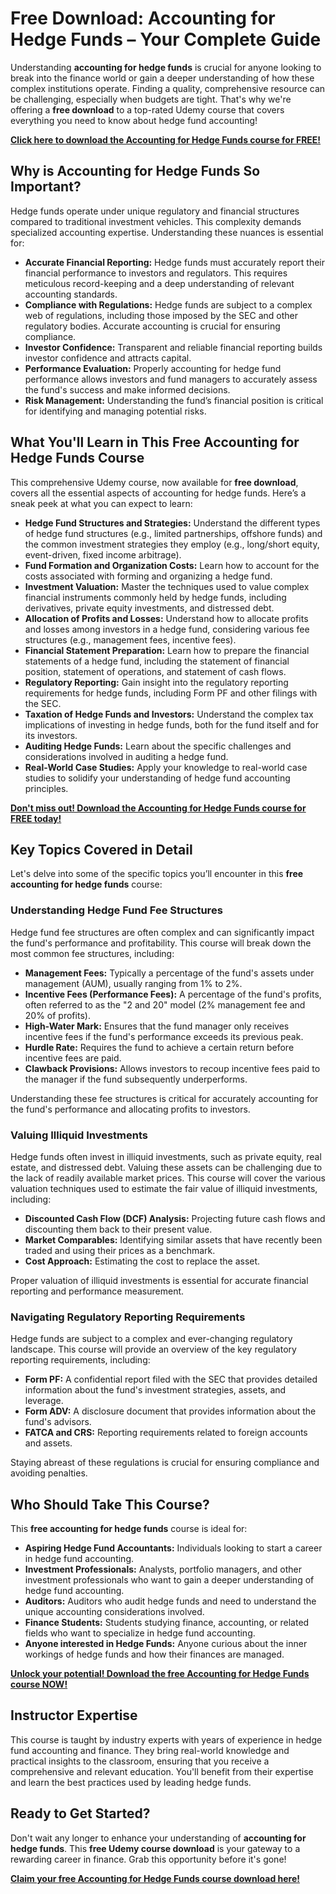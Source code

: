 # Free Download: Accounting for Hedge Funds – Your Complete Guide

Understanding **accounting for hedge funds** is crucial for anyone looking to break into the finance world or gain a deeper understanding of how these complex institutions operate. Finding a quality, comprehensive resource can be challenging, especially when budgets are tight. That's why we're offering a **free download** to a top-rated Udemy course that covers everything you need to know about hedge fund accounting!

[**Click here to download the Accounting for Hedge Funds course for FREE!**](https://udemywork.com/accounting-for-hedge-funds)

## Why is Accounting for Hedge Funds So Important?

Hedge funds operate under unique regulatory and financial structures compared to traditional investment vehicles. This complexity demands specialized accounting expertise. Understanding these nuances is essential for:

*   **Accurate Financial Reporting:** Hedge funds must accurately report their financial performance to investors and regulators. This requires meticulous record-keeping and a deep understanding of relevant accounting standards.
*   **Compliance with Regulations:** Hedge funds are subject to a complex web of regulations, including those imposed by the SEC and other regulatory bodies. Accurate accounting is crucial for ensuring compliance.
*   **Investor Confidence:** Transparent and reliable financial reporting builds investor confidence and attracts capital.
*   **Performance Evaluation:** Properly accounting for hedge fund performance allows investors and fund managers to accurately assess the fund's success and make informed decisions.
*   **Risk Management:** Understanding the fund’s financial position is critical for identifying and managing potential risks.

## What You'll Learn in This Free Accounting for Hedge Funds Course

This comprehensive Udemy course, now available for **free download**, covers all the essential aspects of accounting for hedge funds. Here’s a sneak peek at what you can expect to learn:

*   **Hedge Fund Structures and Strategies:** Understand the different types of hedge fund structures (e.g., limited partnerships, offshore funds) and the common investment strategies they employ (e.g., long/short equity, event-driven, fixed income arbitrage).
*   **Fund Formation and Organization Costs:** Learn how to account for the costs associated with forming and organizing a hedge fund.
*   **Investment Valuation:** Master the techniques used to value complex financial instruments commonly held by hedge funds, including derivatives, private equity investments, and distressed debt.
*   **Allocation of Profits and Losses:** Understand how to allocate profits and losses among investors in a hedge fund, considering various fee structures (e.g., management fees, incentive fees).
*   **Financial Statement Preparation:** Learn how to prepare the financial statements of a hedge fund, including the statement of financial position, statement of operations, and statement of cash flows.
*   **Regulatory Reporting:** Gain insight into the regulatory reporting requirements for hedge funds, including Form PF and other filings with the SEC.
*   **Taxation of Hedge Funds and Investors:** Understand the complex tax implications of investing in hedge funds, both for the fund itself and for its investors.
*   **Auditing Hedge Funds:** Learn about the specific challenges and considerations involved in auditing a hedge fund.
*   **Real-World Case Studies:** Apply your knowledge to real-world case studies to solidify your understanding of hedge fund accounting principles.

[**Don't miss out! Download the Accounting for Hedge Funds course for FREE today!**](https://udemywork.com/accounting-for-hedge-funds)

## Key Topics Covered in Detail

Let's delve into some of the specific topics you’ll encounter in this **free accounting for hedge funds** course:

### Understanding Hedge Fund Fee Structures

Hedge fund fee structures are often complex and can significantly impact the fund's performance and profitability. This course will break down the most common fee structures, including:

*   **Management Fees:** Typically a percentage of the fund's assets under management (AUM), usually ranging from 1% to 2%.
*   **Incentive Fees (Performance Fees):** A percentage of the fund's profits, often referred to as the "2 and 20" model (2% management fee and 20% of profits).
*   **High-Water Mark:** Ensures that the fund manager only receives incentive fees if the fund's performance exceeds its previous peak.
*   **Hurdle Rate:** Requires the fund to achieve a certain return before incentive fees are paid.
*   **Clawback Provisions:** Allows investors to recoup incentive fees paid to the manager if the fund subsequently underperforms.

Understanding these fee structures is critical for accurately accounting for the fund's performance and allocating profits to investors.

### Valuing Illiquid Investments

Hedge funds often invest in illiquid investments, such as private equity, real estate, and distressed debt. Valuing these assets can be challenging due to the lack of readily available market prices. This course will cover the various valuation techniques used to estimate the fair value of illiquid investments, including:

*   **Discounted Cash Flow (DCF) Analysis:** Projecting future cash flows and discounting them back to their present value.
*   **Market Comparables:** Identifying similar assets that have recently been traded and using their prices as a benchmark.
*   **Cost Approach:** Estimating the cost to replace the asset.

Proper valuation of illiquid investments is essential for accurate financial reporting and performance measurement.

### Navigating Regulatory Reporting Requirements

Hedge funds are subject to a complex and ever-changing regulatory landscape. This course will provide an overview of the key regulatory reporting requirements, including:

*   **Form PF:** A confidential report filed with the SEC that provides detailed information about the fund's investment strategies, assets, and leverage.
*   **Form ADV:** A disclosure document that provides information about the fund's advisors.
*   **FATCA and CRS:** Reporting requirements related to foreign accounts and assets.

Staying abreast of these regulations is crucial for ensuring compliance and avoiding penalties.

## Who Should Take This Course?

This **free accounting for hedge funds** course is ideal for:

*   **Aspiring Hedge Fund Accountants:** Individuals looking to start a career in hedge fund accounting.
*   **Investment Professionals:** Analysts, portfolio managers, and other investment professionals who want to gain a deeper understanding of hedge fund accounting.
*   **Auditors:** Auditors who audit hedge funds and need to understand the unique accounting considerations involved.
*   **Finance Students:** Students studying finance, accounting, or related fields who want to specialize in hedge fund accounting.
*   **Anyone interested in Hedge Funds:** Anyone curious about the inner workings of hedge funds and how their finances are managed.

[**Unlock your potential! Download the free Accounting for Hedge Funds course NOW!**](https://udemywork.com/accounting-for-hedge-funds)

## Instructor Expertise

This course is taught by industry experts with years of experience in hedge fund accounting and finance. They bring real-world knowledge and practical insights to the classroom, ensuring that you receive a comprehensive and relevant education. You'll benefit from their expertise and learn the best practices used by leading hedge funds.

## Ready to Get Started?

Don't wait any longer to enhance your understanding of **accounting for hedge funds**. This **free Udemy course download** is your gateway to a rewarding career in finance. Grab this opportunity before it's gone!

[**Claim your free Accounting for Hedge Funds course download here!**](https://udemywork.com/accounting-for-hedge-funds)
